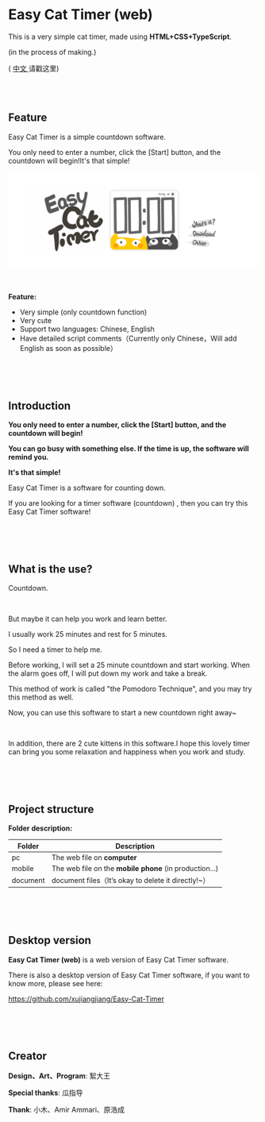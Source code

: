 # Easy Cat Timer (web)

This is a very simple cat timer, made using **HTML+CSS+TypeScript**.

(in the process of making.)

( [中文 ](./document/README-[zh-cn].md)请戳这里)

<br/>

<br/>

## Feature

Easy Cat Timer is a simple countdown software.

You only need to enter a number, click the [Start] button, and the countdown will begin!It's that simple!

![image](document/image/en.png)

<br/>

**Feature:**

- Very simple (only countdown function)
- Very cute
- Support two languages: Chinese, English
- Have detailed script comments（Currently only Chinese，Will add English as soon as possible）

<br/>

<br/>

<br/>

## Introduction

**You only need to enter a number, click the [Start] button, and the countdown will begin!**

**You can go busy with something else. If the time is up, the software will remind you.**

**It's that simple!**

Easy Cat Timer is a software for counting down.

If you are looking for a timer software (countdown) , then you can try this Easy Cat Timer software!

<br/>

<br/>

<br/>

## What is the use?

Countdown.

<br/>

But maybe it can help you work and learn better.

I usually work 25 minutes and rest for 5 minutes.

So I need a timer to help me.

Before working, I will set a 25 minute countdown and start working. When the alarm goes off, I will put down my work and take a break.

This method of work is called "the Pomodoro Technique", and you may try this method as well.

Now, you can use this software to start a new countdown right away~

<br/>

In addition, there are 2 cute kittens in this software.I hope this lovely timer can bring you some relaxation and happiness when you work and study.

<br/>

<br/>

<br/>

## Project structure

**Folder description:**

| Folder   | Description                                             |
| -------- | ------------------------------------------------------- |
| pc       | The web file on **computer**                            |
| mobile   | The web file on the **mobile phone** (in production...) |
| document | document files（It’s okay to delete it directly!~）     |

<br/>

<br/>

<br/>

## Desktop version

**Easy Cat Timer (web)** is a web version of Easy Cat Timer software.

There is also a desktop version of Easy Cat Timer software, if you want to know more, please see here:

https://github.com/xujiangjiang/Easy-Cat-Timer

<br/>

<br/>

<br/>

## Creator

**Design、Art、Program**: 絮大王

**Special thanks**: 瓜指导

**Thank**: 小木、Amir Ammari、原浩成

<br/>

<br/>
